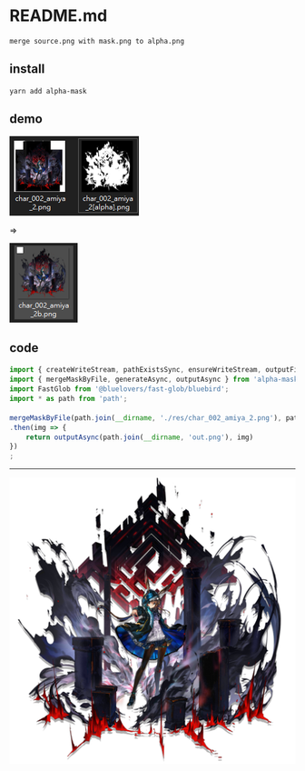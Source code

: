 # README.md

    merge source.png with mask.png to alpha.png

## install

```
yarn add alpha-mask
```

## demo

![image_1](test/docs/image_1.png)

=>

![image](test/docs/image.png)

## code

```ts
import { createWriteStream, pathExistsSync, ensureWriteStream, outputFile } from 'fs-iconv';
import { mergeMaskByFile, generateAsync, outputAsync } from 'alpha-mask';
import FastGlob from '@bluelovers/fast-glob/bluebird';
import * as path from 'path';

mergeMaskByFile(path.join(__dirname, './res/char_002_amiya_2.png'), path.join(__dirname, './res/char_002_amiya_2[alpha].png'))
.then(img => {
	return outputAsync(path.join(__dirname, 'out.png'), img)
})
;
```

---

![out.png](test/out.png)

